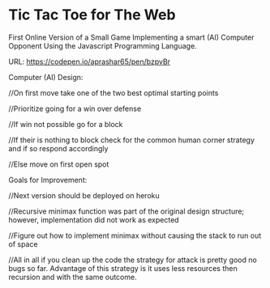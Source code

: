 # Tic Tac Toe for The Web

First Online Version of a Small Game Implementing a smart (AI) Computer Opponent Using the Javascript Programming Language. 

URL: https://codepen.io/aprashar65/pen/bzpvBr

Computer (AI) Design:

//On first move take one of the two best optimal starting points

//Prioritize going for a win over defense

//If win not possible go for a block

//If their is nothing to block check for the common human corner strategy and if so respond accordingly

//Else move on first open spot

Goals for Improvement:

//Next version should be deployed on heroku 

//Recursive minimax function was part of the original design structure; however, implementation did not work as expected

//Figure out how to implement minimax without causing the stack to run out of space

//All in all if you clean up the code the strategy for attack is pretty good no bugs so far. Advantage of this strategy is it uses less resources then recursion and with the same outcome.
